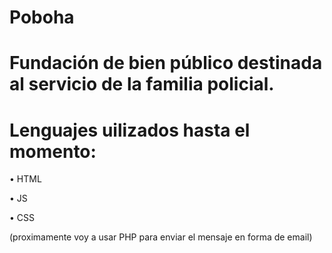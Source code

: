 # Poboha

# Fundación de bien público destinada al servicio de la familia policial.

# Lenguajes uilizados hasta el momento:

• HTML

• JS

• CSS

(proximamente voy a usar PHP para enviar el mensaje en forma de email)

